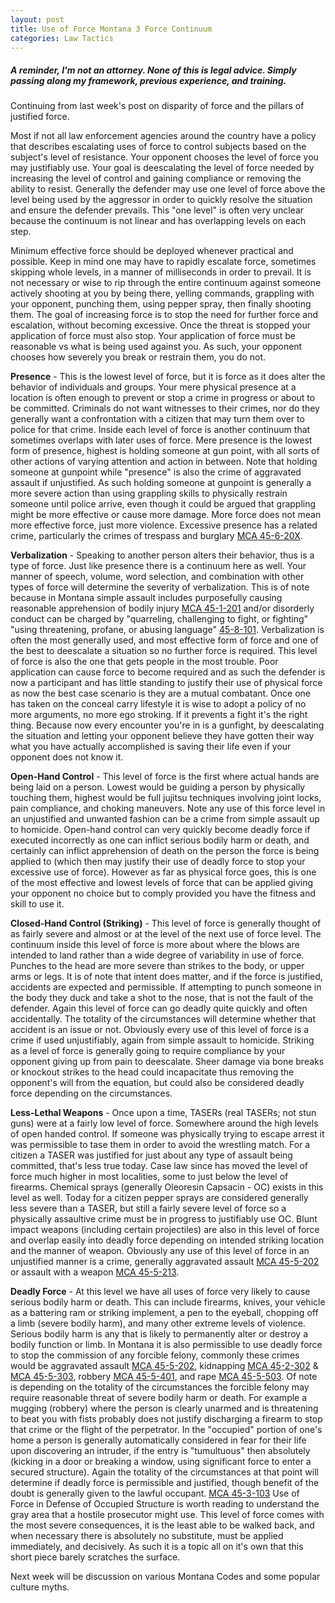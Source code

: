 ```yaml
---
layout: post
title: Use of Force Montana 3 Force Continuum
categories: Law Tactics
---
```


##### A reminder, I'm not an attorney. None of this is legal advice. Simply passing along my framework, previous experience, and training.
Continuing from last week's post on disparity of force and the pillars of justified force.

Most if not all law enforcement agencies around the country have a policy that describes escalating uses of force to control subjects based on the subject's level of resistance. Your opponent chooses the level of force you may justifiably use. Your goal is deescalating the level of force needed by increasing the level of control and gaining compliance or removing the ability to resist. Generally the defender may use one level of force above the level being used by the aggressor in order to quickly resolve the situation and ensure the defender prevails. This "one level" is often very unclear because the continuum is not linear and has overlapping levels on each step.

Minimum effective force should be deployed whenever practical and possible. Keep in mind one may have to rapidly escalate force, sometimes skipping whole levels, in a manner of milliseconds in order to prevail. It is not necessary or wise to rip through the entire continuum against someone actively shooting at you by being there, yelling commands, grappling with your opponent, punching them, using pepper spray, then finally shooting them. The goal of increasing force is to stop the need for further force and escalation, without becoming excessive. Once the threat is stopped your application of force must also stop. Your application of force must be reasonable vs what is being used against you. As such, your opponent chooses how severely you break or restrain them, you do not.

**Presence** - This is the lowest level of force, but it is force as it does alter the behavior of individuals and groups. Your mere physical presence at a location is often enough to prevent or stop a crime in progress or about to be committed. Criminals do not want witnesses to their crimes, nor do they generally want a confrontation with a citizen that may turn them over to police for that crime. Inside each level of force is another continuum that sometimes overlaps with later uses of force. Mere presence is the lowest form of presence, highest is holding someone at gun point, with all sorts of other actions of varying attention and action in between. Note that holding someone at gunpoint while "presence" is also the crime of aggravated assault if unjustified. As such holding someone at gunpoint is generally a more severe action than using grappling skills to physically restrain someone until police arrive, even though it could be argued that grappling might be more effective or cause more damage. More force does not mean more effective force, just more violence. Excessive presence has a related crime, particularly the crimes of trespass and burglary [MCA 45-6-20X](https://leg.mt.gov/bills/mca/title_0450/chapter_0060/part_0020/sections_index.html).

**Verbalization** - Speaking to another person alters their behavior, thus is a type of force. Just like presence there is a continuum here as well. Your manner of speech, volume, word selection, and combination with other types of force will determine the severity of verbalization. This is of note because in Montana simple assault includes purposefully causing reasonable apprehension of bodily injury [MCA 45-1-201](https://leg.mt.gov/bills/mca/title_0450/chapter_0050/part_0020/section_0010/0450-0050-0020-0010.html) and/or disorderly conduct can be charged by "quarreling, challenging to fight, or fighting" "using threatening, profane, or abusing language" [45-8-101](https://leg.mt.gov/bills/mca/title_0450/chapter_0080/part_0010/section_0010/0450-0080-0010-0010.html). Verbalization is often the most generally used, and most effective form of force and one of the best to deescalate a situation so no further force is required. This level of force is also the one that gets people in the most trouble. Poor application can cause force to become required and as such the defender is now a participant and has little standing to justify their use of physical force as now the best case scenario is they are a mutual combatant. Once one has taken on the conceal carry lifestyle it is wise to adopt a policy of no more arguments, no more ego stroking. If it prevents a fight it's the right thing. Because now every encounter you're in is a gunfight, by deescalating the situation and letting your opponent believe they have gotten their way what you have actually accomplished is saving their life even if your opponent does not know it.

**Open-Hand Control** - This level of force is the first where actual hands are being laid on a person. Lowest would be guiding a person by physically touching them, highest would be full jujitsu techniques involving joint locks, pain compliance, and choking maneuvers. Note any use of this force level in an unjustified and unwanted fashion can be a crime from simple assault up to homicide. Open-hand control can very quickly become deadly force if executed incorrectly as one can inflict serious bodily harm or death, and certainly can inflict apprehension of death on the person the force is being applied to (which then may justify their use of deadly force to stop your excessive use of force). However as far as physical force goes, this is one of the most effective and lowest levels of force that can be applied giving your opponent no choice but to comply provided you have the fitness and skill to use it.

**Closed-Hand Control (Striking)** - This level of force is generally thought of as fairly severe and almost or at the level of the next use of force level. The continuum inside this level of force is more about where the blows are intended to land rather than a wide degree of variability in use of force. Punches to the head are more severe than strikes to the body, or upper arms or legs. It is of note that intent does matter, and if the force is justified, accidents are expected and permissible. If attempting to punch someone in the body they duck and take a shot to the nose, that is not the fault of the defender. Again this level of force can go deadly quite quickly and often accidentally. The totality of the circumstances will determine whether that accident is an issue or not. Obviously every use of this level of force is a crime if used unjustifiably, again from simple assault to homicide. Striking as a level of force is generally going to require compliance by your opponent giving up from pain to deescalate. Sheer damage via bone breaks or knockout strikes to the head could incapacitate thus removing the opponent's will from the equation, but could also be considered deadly force depending on the circumstances.

**Less-Lethal Weapons** - Once upon a time, TASERs (real TASERs; not stun guns) were at a fairly low level of force. Somewhere around the high levels of open handed control. If someone was physically trying to escape arrest it was permissible to tase them in order to avoid the wrestling match. For a citizen a TASER was justified for just about any type of assault being committed, that's less true today. Case law since has moved the level of force much higher in most localities, some to just below the level of firearms. Chemical sprays (generally Oleoresin Capsacin - OC) exists in this level as well. Today for a citizen pepper sprays are considered generally less severe than a TASER, but still a fairly severe level of force so a physically assaultive crime must be in progress to justifiably use OC. Blunt impact weapons (including certain projectiles) are also in this level of force and overlap easily into deadly force depending on intended striking location and the manner of weapon. Obviously any use of this level of force in an unjustified manner is a crime, generally aggravated assault [MCA 45-5-202](https://leg.mt.gov/bills/mca/title_0450/chapter_0050/part_0020/section_0020/0450-0050-0020-0020.html) or assault with a weapon [MCA 45-5-213](https://leg.mt.gov/bills/mca/title_0450/chapter_0050/part_0020/section_0130/0450-0050-0020-0130.html).

**Deadly Force** - At this level we have all uses of force very likely to cause serious bodily harm or death. This can include firearms, knives, your vehicle as a battering ram or striking implement, a pen to the eyeball, chopping off a limb (severe bodily harm), and many other extreme levels of violence. Serious bodily harm is any that is likely to permanently alter or destroy a bodily function or limb. In Montana it is also permissible to use deadly force to stop the commission of any forcible felony, commonly these crimes would be aggravated assault [MCA 45-5-202](https://leg.mt.gov/bills/mca/title_0450/chapter_0050/part_0020/section_0020/0450-0050-0020-0020.html), kidnapping [MCA 45-2-302](https://leg.mt.gov/bills/mca/title_0450/chapter_0050/part_0030/section_0020/0450-0050-0030-0020.html) & [MCA 45-5-303](https://leg.mt.gov/bills/mca/title_0450/chapter_0050/part_0030/section_0030/0450-0050-0030-0030.html), robbery [MCA 45-5-401](https://leg.mt.gov/bills/mca/title_0450/chapter_0050/part_0040/section_0010/0450-0050-0040-0010.html), and rape [MCA 45-5-503](https://leg.mt.gov/bills/mca/title_0450/chapter_0050/part_0050/section_0030/0450-0050-0050-0030.html). Of note is depending on the totality of the circumstances the forcible felony may require reasonable threat of severe bodily harm or death. For example a mugging (robbery) where the person is clearly unarmed and is threatening to beat you with fists probably does not justify discharging a firearm to stop that crime or the flight of the perpetrator. In the "occupied" portion of one's home a person is generally automatically considered in fear for their life upon discovering an intruder, if the entry is "tumultuous" then absolutely (kicking in a door or breaking a window, using significant force to enter a secured structure). Again the totality of the circumstances at that point will determine if deadly force is permissible and justified, though benefit of the doubt is generally given to the lawful occupant. [MCA 45-3-103](https://leg.mt.gov/bills/mca/title_0450/chapter_0030/part_0010/section_0030/0450-0030-0010-0030.html) Use of Force in Defense of Occupied Structure is worth reading to understand the gray area that a hostile prosecutor might use. This level of force comes with the most severe consequences, it is the least able to be walked back, and when necessary there is absolutely no substitute, must be applied immediately, and decisively. As such it is a topic all on it's own that this short piece barely scratches the surface. 

Next week will be discussion on various Montana Codes and some popular culture myths.
